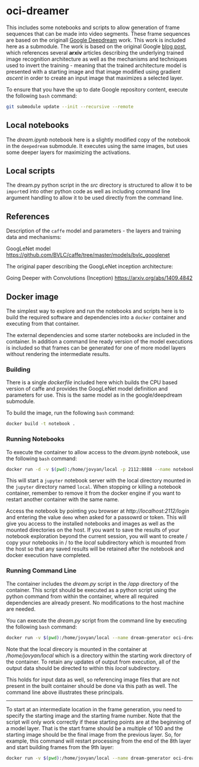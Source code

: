 # oci-dreamer

This includes some notebooks and scripts to allow generation of frame sequences that can be made into video segments.  These frame
sequences are based on the originall [Google Deepdream](https://github.com/google/deepdream.git) work.  This work is included here
as a submodule.  The work is based on the original
Google [blog post](http://googleresearch.blogspot.ch/2015/06/inceptionism-going-deeper-into-neural.html),
which references several **arxiv** articles describing the underlying trained image recognition architecture as well as the
mechanisms and techniques used to invert the training - meaning that the trained architecture model is presented with a starting
image and that image modified using gradient *ascent* in order to create an input image that maximizes a selected layer.

To ensure that you have the up to date Google repository content,
execute the following `bash` command:

```bash
git submodule update --init --recursive --remote
```

## Local notebooks

The *dream.ipynb* notebook here is a slightly modified copy of
the notebook in the `deepedream` submodule.  It executes using
the same images, but uses some deeper layers for maximizing the
activations.

## Local scripts

The dream.py python script in the *src* directory is structured
to allow it to be `import`ed into other python code as well as
including command line argument handling to allow it to be used
directly from the command line.

## References

Description of the `caffe` model and parameters - the layers
and training data and mechanisms:

GoogLeNet model
https://github.com/BVLC/caffe/tree/master/models/bvlc_googlenet

The original paper describing the GoogLeNet inception
architecture:

Going Deeper with Convolutions (Inception)
https://arxiv.org/abs/1409.4842

## Docker image

The simplest way to explore and run the notebooks and scripts here is
to build the required software and dependencies into a `docker` container
and executing from that container.

The external dependencies and some starter notebooks are included
in the container.  In addition a command line ready version
of the model executions is included so that frames can be generated
for one of more model layers without rendering the intermediate
results.

### Building

There is a single *dockerfile* included here which builds the
CPU based version of caffe and provides the GoogLeNet model definition
and parameters for use.  This is the same model as in the google/deepdream
submodule.

To build the image, run the following `bash` command:

```bash
docker build -t notebook .
```

### Running Notebooks

To execute the container to allow access to the *dream.ipynb* notebook,
use the following `bash` command:

```bash
docker run -d -v $(pwd):/home/jovyan/local -p 2112:8888 --name notebook notebook
```

This will start a `jupyter` notebook server with the local directory
mounted in the `jupyter` directory named `local`.  When stopping or
killing a notebook container, remember to remove it from the docker
engine if you want to restart another container with the same name.

Access the notebook by pointing you browser at *http://localhost:2112/login* and
entering the value `demo` when asked for a passowrd or token.  This
will give you access to the installed notebooks and images as well
as the mounted directories on the host.  If you want to save the
results of your notebook exploration beyond the current session, you
will want to create / copy your notebooks in / to the *local* subdirectory
which is mounted from the host so that any saved results will be
retained after the notebook and docker execution have completed.

### Running Command Line

The container includes the *dream.py* script in the */app*
directory of the container.  This script should be executed
as a python script using the python command from within the
container, where all required dependencies are already
present.  No modifications to the host machine are needed.

You can execute the *dream.py* script from the command line by
executing the following `bash` command:
 
```bash
docker run -v $(pwd):/home/jovyan/local --name dream-generator oci-dream-nb python /app/dream.py --image local/images/sky1024px.jpg -o local/frames
```

Note that the local direcory is mounted in the container at
*/home/jovyan/local* which is a directory within the starting
work directory of the container.  To retain any updates of output
from execution, all of the output data should be directed to
within this *local* subdirectory.

This holds for input data as well, so referencing image files
that are not present in the built container should be done via
this path as well.  The command line above illustrates these
principals.

---

To start at an intermediate location in the frame generation,
you need to specify the starting image and the starting frame
number.  Note that the script will only work correctly if these
starting points are at the beginning of a model layer.  That is
the start frame should be a multiple of 100 and the starting image
should be the final image from the previous layer.  So, for
example, this command will restart processing from the end
of the 8th layer and start building frames from the 9th layer:
 
```bash
docker run -v $(pwd):/home/jovyan/local --name dream-generator oci-dream-nb python /app/dream.py --image local/frames/00799.jpg -o local/frames --start 800
```